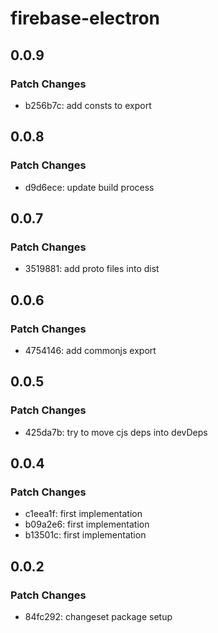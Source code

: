 # firebase-electron

## 0.0.9

### Patch Changes

- b256b7c: add consts to export

## 0.0.8

### Patch Changes

- d9d6ece: update build process

## 0.0.7

### Patch Changes

- 3519881: add proto files into dist

## 0.0.6

### Patch Changes

- 4754146: add commonjs export

## 0.0.5

### Patch Changes

- 425da7b: try to move cjs deps into devDeps

## 0.0.4

### Patch Changes

- c1eea1f: first implementation
- b09a2e6: first implementation
- b13501c: first implementation

## 0.0.2

### Patch Changes

- 84fc292: changeset package setup
